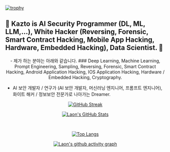 [![trophy](https://github-profile-trophy.vercel.app/?username=KaztoRay&theme=algolia&column=10)](https://github.com/Luon/)

## 💫 Kazto is AI Security Programmer (DL, ML, LLM,...), White Hacker (Reversing, Forensic, Smart Contract Hacking, Mobile App Hacking, Hardware, Embedded Hacking), Data Scientist. 💫 

<div align = "center">
- 제가 하는 분야는 아래와 같습니다.
### Deep Learning, Machine Learning, Prompt Engineering, Sampling, Reversing, Forensic, Smart Contract Hacking, Android Application Hacking, IOS Application Hacking, Hardware / Embedded Hacking, Cryptography.
 </div>
 
- AI 보안 개발자 / 연구가 (AI 보안 개발자, 머신러닝 엔지니어, 프롬프트 엔지니어), 화이트 해커 / 정보보안 전문가로 나아가는 Dreamer.

<div align = "center">

[![GitHub Streak](https://github-readme-streak-stats.herokuapp.com/?user=KaztoRay&theme=holi-theme)](https://git.io/streak-stats)

[![Laon's GitHub Stats](https://github-readme-stats.vercel.app/api?username=KaztoRay&hide=contribs,prs&show_icons=true&theme=ambient_gradient)](https://github.com/anuraghazra/github-readme-stats)

<br>

[![Top Langs](https://github-readme-stats.vercel.app/api/top-langs/?username=KaztoRay&langs_count=10&hide=contribs,prs&show_icons=true&theme=ambient_gradient)](https://github.com/anuraghazra/github-readme-stats)

[![Laon's github activity graph](https://github-readme-activity-graph.vercel.app/graph?username=KaztoRay&theme=react-dark&border=true)](https://github.com/ashutosh00710/github-readme-activity-graph)

</div>
 
 
